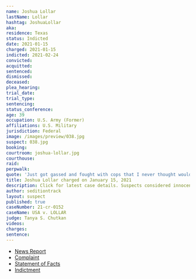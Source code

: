 ```yaml
---
name: Joshua Lollar
lastName: Lollar
hashtag: JoshuaLollar
aka:
residence: Texas
status: Indicted
date: 2021-01-15
charged: 2021-01-15
indicted: 2021-02-24
convicted: 
acquitted:
sentenced: 
dismissed: 
deceased:
plea_hearing:
trial_date:
trial_type:
sentencing:
status_conference:
age: 39
occupation: U.S. Army (Former)
affiliations: U.S. Military
jurisdiction: Federal
image: /images/preview/038.jpg
suspect: 038.jpg
booking:
courtroom: joshua-lollar.jpg
courthouse:
raid:
perpwalk:
quote: 'Just got gassed and fought with cops that I never thought would happen.'
title: Joshua Lollar charged on January 15, 2021
description: Click for latest case details. Suspects considered innocent until proven guilty.
author: seditiontrack
layout: suspect
published: true
caseNumber: 21-cr-0152
caseName: USA v. LOLLAR
judge: Tanya S. Chutkan
videos:
charges:
sentence:
---
```

- [News Report](https://abc13.com/spring-man-capitol-riot-josh-lollar-joshua-charged-us-protest/9689137/)
- [Complaint](https://www.justice.gov/opa/page/file/1355466/download)
- [Statement of Facts](https://www.justice.gov/opa/page/file/1355471/download)
- [Indictment](https://www.justice.gov/usao-dc/case-multi-defendant/file/1377771/download)
